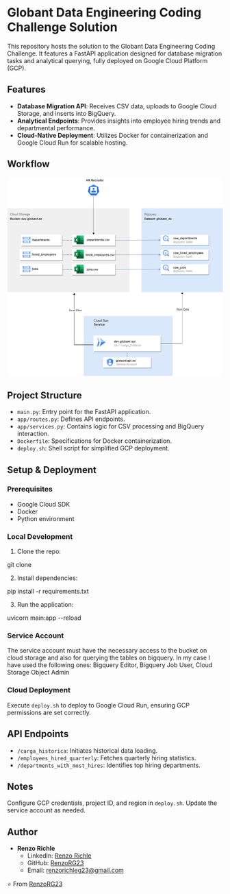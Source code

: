 # Globant Data Engineering Coding Challenge Solution

This repository hosts the solution to the Globant Data Engineering Coding Challenge. It features a FastAPI application designed for database migration tasks and analytical querying, fully deployed on Google Cloud Platform (GCP).

## Features

- **Database Migration API**: Receives CSV data, uploads to Google Cloud Storage, and inserts into BigQuery.
- **Analytical Endpoints**: Provides insights into employee hiring trends and departmental performance.
- **Cloud-Native Deployment**: Utilizes Docker for containerization and Google Cloud Run for scalable hosting.

## Workflow

![Challenge 1 Flow](images\DE_Challenge_1.drawio.png)

## Project Structure

- `main.py`: Entry point for the FastAPI application.
- `app/routes.py`: Defines API endpoints.
- `app/services.py`: Contains logic for CSV processing and BigQuery interaction.
- `Dockerfile`: Specifications for Docker containerization.
- `deploy.sh`: Shell script for simplified GCP deployment.

## Setup & Deployment

### Prerequisites

- Google Cloud SDK
- Docker
- Python environment

### Local Development

1. Clone the repo:

git clone <repository-url>

2. Install dependencies:

pip install -r requirements.txt

3. Run the application:

uvicorn main:app --reload

### Service Account

The service account must have the necessary access to the bucket on cloud storage and also for querying the tables on bigquery. In my case I have used the following ones: Bigquery Editor, Bigquery Job User, Cloud Storage Object Admin 

### Cloud Deployment

Execute `deploy.sh` to deploy to Google Cloud Run, ensuring GCP permissions are set correctly.

## API Endpoints

- `/carga_historica`: Initiates historical data loading.
- `/employees_hired_quarterly`: Fetches quarterly hiring statistics.
- `/departments_with_most_hires`: Identifies top hiring departments.

## Notes

Configure GCP credentials, project ID, and region in `deploy.sh`. Update the service account as needed.

## Author

- **Renzo Richle**
  - LinkedIn: [Renzo Richle](<https://www.linkedin.com/in/renzorichle23/>)
  - GitHub: [RenzoRG23](<https://github.com/RenzoRG23>)
  - Email: [renzorichleg23@gmail.com](mailto:renzorichleg23@gmail.com)

⭐️ From [RenzoRG23](<https://github.com/RenzoRG23>)
